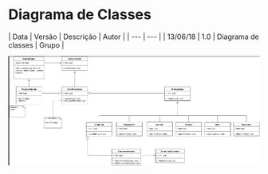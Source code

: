 # Diagrama de Classes

| Data | Versão | Descrição | Autor |
| --- | --- |
| 13/06/18 | 1.0 | Diagrama de classes  | Grupo |

![](../.gitbook/assets/capturadetelade2018-06-1723-40-54%20%281%29.png)

